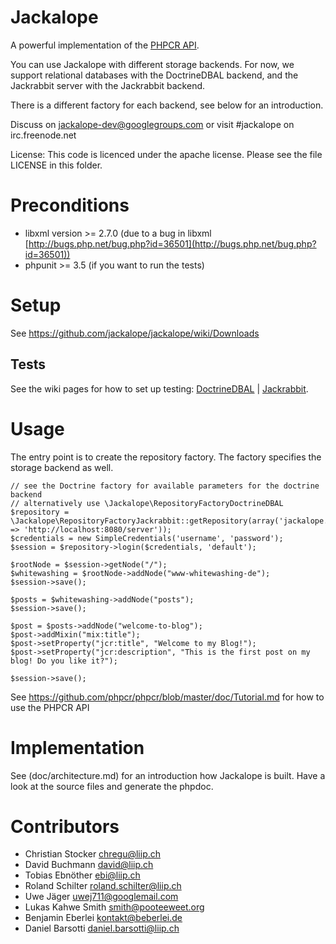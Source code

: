 # Jackalope

A powerful implementation of the [PHPCR API](http://phpcr.github.com).

You can use Jackalope with different storage backends. For now, we support
relational databases with the DoctrineDBAL backend, and the Jackrabbit server
with the Jackrabbit backend.

There is a different factory for each backend, see below for an introduction.

Discuss on jackalope-dev@googlegroups.com
or visit #jackalope on irc.freenode.net

License: This code is licenced under the apache license.
Please see the file LICENSE in this folder.


# Preconditions

* libxml version >= 2.7.0 (due to a bug in libxml [http://bugs.php.net/bug.php?id=36501](http://bugs.php.net/bug.php?id=36501))
* phpunit >= 3.5 (if you want to run the tests)


# Setup

See https://github.com/jackalope/jackalope/wiki/Downloads


## Tests

See the wiki pages for how to set up testing:
[DoctrineDBAL](https://github.com/jackalope/jackalope/wiki/DoctrineDBAL) | [Jackrabbit](https://github.com/jackalope/jackalope/wiki/Setup-with-jackrabbit).


# Usage

The entry point is to create the repository factory. The factory specifies the
storage backend as well.

    // see the Doctrine factory for available parameters for the doctrine backend
    // alternatively use \Jackalope\RepositoryFactoryDoctrineDBAL
    $repository = \Jackalope\RepositoryFactoryJackrabbit::getRepository(array('jackalope.jackrabbit_uri' => 'http://localhost:8080/server'));
    $credentials = new SimpleCredentials('username', 'password');
    $session = $repository->login($credentials, 'default');

    $rootNode = $session->getNode("/");
    $whitewashing = $rootNode->addNode("www-whitewashing-de");
    $session->save();

    $posts = $whitewashing->addNode("posts");
    $session->save();

    $post = $posts->addNode("welcome-to-blog");
    $post->addMixin("mix:title");
    $post->setProperty("jcr:title", "Welcome to my Blog!");
    $post->setProperty("jcr:description", "This is the first post on my blog! Do you like it?");

    $session->save();


See https://github.com/phpcr/phpcr/blob/master/doc/Tutorial.md for how to use the PHPCR API


# Implementation

See (doc/architecture.md) for an introduction how Jackalope is built. Have a
look at the source files and generate the phpdoc.


# Contributors

* Christian Stocker <chregu@liip.ch>
* David Buchmann <david@liip.ch>
* Tobias Ebnöther <ebi@liip.ch>
* Roland Schilter <roland.schilter@liip.ch>
* Uwe Jäger <uwej711@googlemail.com>
* Lukas Kahwe Smith <smith@pooteeweet.org>
* Benjamin Eberlei <kontakt@beberlei.de>
* Daniel Barsotti <daniel.barsotti@liip.ch>
